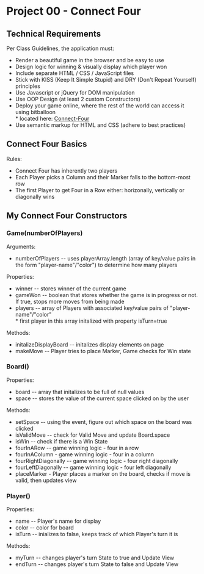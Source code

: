 <html>
<h1>Project 00 - Connect Four</h1>

<h2>Technical Requirements</h2>

<p>Per Class Guidelines, the application must:
<ul>
<li>Render a beautiful game in the browser and be easy to use</li>
<li>Design logic for winning & visually display which player won</li>
<li>Include separate HTML / CSS / JavaScript files</li>
<li>Stick with KISS (Keep It Simple Stupid) and DRY (Don't Repeat Yourself) principles</li>
<li>Use Javascript or jQuery for DOM manipulation</li>
<li>Use OOP Design (at least 2 custom Constructors)</li>
<li>Deploy your game online, where the rest of the world can access it using bitballoon</br>
* located here: <a href="https://lilycole.github.io/project01/connect-four.html">Connect-Four</a></li>
<li>Use semantic markup for HTML and CSS (adhere to best practices)</li>
</ul>
</p>

<h2>Connect Four Basics</h2>
<p>Rules:
<ul>
<li>Connect Four has inherently two players</li>
<li>Each Player picks a Column and their Marker falls to the bottom-most row</li>
<li>The first Player to get Four in a Row either: horizonally, vertically or diagonally wins</li>
</ul>
</p>

<h2>My Connect Four Constructors</h2>

<h3>Game(numberOfPlayers)</h3>
<p>Arguments:
<ul>
<li>numberOfPlayers -- uses playerArray.length (array of key/value pairs in the form "player-name"/"color") to determine how many players</li>
</ul>
</p>
<p>Properties:
<ul>
<li>winner -- stores winner of the current game</li>
<li>gameWon -- boolean that stores whether the game is in progress or not. If true, stops more moves from being made</li>
<li>players -- array of Players with associated key/value pairs of "player-name"/"color"</BR>
* first player in this array initalized with property isTurn=true</li>
</ul>
</p>
<p>Methods:
<ul>
<li>initalizeDisplayBoard -- initalizes display elements on page</li>
<li>makeMove -- Player tries to place Marker, Game checks for Win state</li>
</ul>
</p>

<h3>Board()</h3>
<p>Properties:
<ul>
<li>board -- array that initalizes to be full of null values</li>
<li>space -- stores the value of the current space clicked on by the user</li>
</ul>
</p>
<p>Methods:
<ul>
<li>setSpace -- using the event, figure out which space on the board was clicked</li>
<li>isValidMove -- check for Valid Move and update Board.space</li>
<li>isWin -- check if there is a Win State</li>
<li>fourInARow -- game winning logic - four in a row</li>
<li>fourInAColumn - game winning logic - four in a column</li>
<li>fourRightDiagonally -- game winning logic - four right diagonally</li>
<li>fourLeftDiagonally -- game winning logic - four left diagonally</li>
<li>placeMarker - Player places a marker on the board, checks if move is valid, then updates view</li>
</ul>
</p>

<h3>Player()</h3>
<p>Properties:
<ul>
<li>name -- Player's name for display</li>
<li>color -- color for board</li>
<li>isTurn -- inializes to false, keeps track of which Player's turn it is</li>
</ul>
<p>
<p>Methods:
<ul>
<li>myTurn -- changes player's turn State to true and Update View</li>
<li>endTurn -- changes player's turn State to false and Update View</li>
</ul>
</body>
</html>